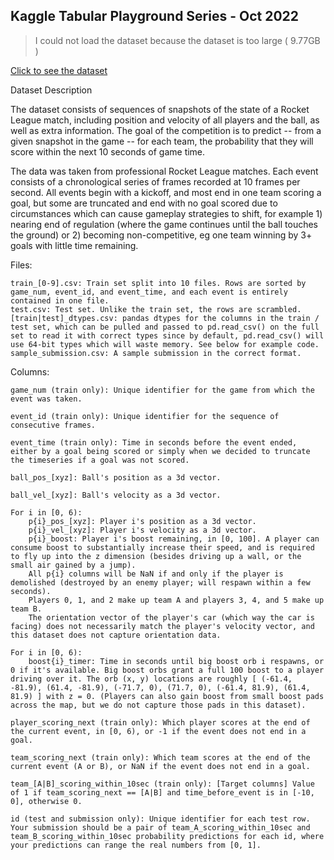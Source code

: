 ## Kaggle Tabular Playground Series - Oct 2022

> I could not load the dataset because the dataset is too large ( 9.77GB )

[Click to see the dataset](https://www.kaggle.com/competitions/tabular-playground-series-oct-2022/data)

Dataset Description

The dataset consists of sequences of snapshots of the state of a Rocket League match, including position and velocity of all players and the ball, as well as extra information. The goal of the competition is to predict -- from a given snapshot in the game -- for each team, the probability that they will score within the next 10 seconds of game time.

The data was taken from professional Rocket League matches. Each event consists of a chronological series of frames recorded at 10 frames per second. All events begin with a kickoff, and most end in one team scoring a goal, but some are truncated and end with no goal scored due to circumstances which can cause gameplay strategies to shift, for example 1) nearing end of regulation (where the game continues until the ball touches the ground) or 2) becoming non-competitive, eg one team winning by 3+ goals with little time remaining.

Files:

    train_[0-9].csv: Train set split into 10 files. Rows are sorted by game_num, event_id, and event_time, and each event is entirely contained in one file.
    test.csv: Test set. Unlike the train set, the rows are scrambled.
    [train|test]_dtypes.csv: pandas dtypes for the columns in the train / test set, which can be pulled and passed to pd.read_csv() on the full set to read it with correct types since by default, pd.read_csv() will use 64-bit types which will waste memory. See below for example code.
    sample_submission.csv: A sample submission in the correct format.

Columns:

    game_num (train only): Unique identifier for the game from which the event was taken.

    event_id (train only): Unique identifier for the sequence of consecutive frames.

    event_time (train only): Time in seconds before the event ended, either by a goal being scored or simply when we decided to truncate the timeseries if a goal was not scored.

    ball_pos_[xyz]: Ball's position as a 3d vector.

    ball_vel_[xyz]: Ball's velocity as a 3d vector.

    For i in [0, 6):
        p{i}_pos_[xyz]: Player i's position as a 3d vector.
        p{i}_vel_[xyz]: Player i's velocity as a 3d vector.
        p{i}_boost: Player i's boost remaining, in [0, 100]. A player can consume boost to substantially increase their speed, and is required to fly up into the z dimension (besides driving up a wall, or the small air gained by a jump).
        All p{i} columns will be NaN if and only if the player is demolished (destroyed by an enemy player; will respawn within a few seconds).
        Players 0, 1, and 2 make up team A and players 3, 4, and 5 make up team B.
        The orientation vector of the player's car (which way the car is facing) does not necessarily match the player's velocity vector, and this dataset does not capture orientation data.

    For i in [0, 6):
        boost{i}_timer: Time in seconds until big boost orb i respawns, or 0 if it's available. Big boost orbs grant a full 100 boost to a player driving over it. The orb (x, y) locations are roughly [ (-61.4, -81.9), (61.4, -81.9), (-71.7, 0), (71.7, 0), (-61.4, 81.9), (61.4, 81.9) ] with z = 0. (Players can also gain boost from small boost pads across the map, but we do not capture those pads in this dataset).

    player_scoring_next (train only): Which player scores at the end of the current event, in [0, 6), or -1 if the event does not end in a goal.

    team_scoring_next (train only): Which team scores at the end of the current event (A or B), or NaN if the event does not end in a goal.

    team_[A|B]_scoring_within_10sec (train only): [Target columns] Value of 1 if team_scoring_next == [A|B] and time_before_event is in [-10, 0], otherwise 0.

    id (test and submission only): Unique identifier for each test row. Your submission should be a pair of team_A_scoring_within_10sec and team_B_scoring_within_10sec probability predictions for each id, where your predictions can range the real numbers from [0, 1].
